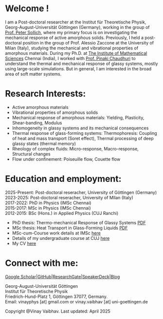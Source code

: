 # Welcome !

I am a Post-doctoral researcher at the Institut für Theoretische Physik, Georg-August-Universität Göttingen (Germany), working in the group of <a href="https://www.uni-goettingen.de/en/588919.html">Prof. Peter Sollich</a>, where my primary focus is on investigating the mechanical response of active amorphous solids. Previously, I held a post-doctoral position in the group of Prof. Alessio Zaccone at the University of Milan (Italy), studying the mechanical and vibrational properties of amorphous materials. During my Ph.D. at <a href="https://www.imsc.res.in">The Institute of Mathematical Sciences</a> Chennai (India), I worked with  <a href="https://www.imsc.res.in/pinaki_chaudhuri">Prof. Pinaki Chaudhuri</a> to understand the thermal and mechanical response of glassy systems, mostly using large-scale simulations. But in general, I am interested in the broad area of soft matter systems.


# Research Interests: 
* Active amorphous materials
* Vibrational properties of amorphous solids
* Mechanical response of amorphous materials: Yielding, Plasticity, Shear-banding, Modulus
* Inhomogeneity in glassy systems and its mechanical consequences
* Thermal response of glass-forming systems: Thermophoresis: Coupling of heat and mass transport (Soret effect), Thermal processing of deep glassy states (thermal memory)  
* Rheology of complex fluids: Micro-response, Macro-response, Structural changes
* Flow under confinement: Poiseuille flow, Couette flow

<!---
<img src="images/blj.gif" width = "900">
-->

# Education and employment:  
2025-Present: Post-doctoral reseracher, University of Göttingen (Germany)  
2023-2025:    Post-doctoral reseracher, University of MIlan (Italy)  
2017-2022:	  PhD in Physics (IMSc Chennai)  
2015-2017:	  MSc in Physics (IMSc Chennai)  
2012-2015:	  BSc (Hons.) in Applied Physics (CUJ Ranchi)

* PhD thesis: Thermo-mechanical Response of Glassy Systems <a href="https://www.imsc.res.in/xmlui/handle/123456789/606">PDF</a>
* MSc thesis: Heat Transport in Glass-Forming Liquids <a href="https://github.com/vinayphys/vinayphys.github.io/blob/master/files/masterThesis_vinayVaibhav.pdf">PDF</a>  
* MSc-cum-Course work details at IMSc <a href="https://github.com/vinayphys/vinayphys.github.io/blob/master/files/imsc_courseDetails.pdf">here</a>   
* Details of my undergraduate course at CUJ <a href="https://github.com/vinayphys/vinayphys.github.io/blob/master/files/cuj_CourseDetails.pdf">here</a>
* My CV <a href="https://drive.google.com/file/d/1gzbXVf6kELm9vIPuFWJBMIIOXTR3Slcg/view?usp=share_link">here</a>

# Connect with me:

[Google Scholar](https://scholar.google.com/citations?user=AicxZvsAAAAJ&hl=hi&oi=ao)|[GitHub](https://github.com/vinayphys)|[ResearchGate](https://www.researchgate.net/profile/Vinay_Vaibhav)|[SpeakerDeck](https://speakerdeck.com/vinayphys)|[Blog]()

Georg-August-Universität Göttingen  
Institut für Theoretische Physik   
Friedrich-Hund-Platz 1, Göttingen 37077, Germany.   
Email: vinayphys [at] gmail.com or vinay.vaibhav [at] uni-goettingen.de

<!---
<img src="images/imsc.jpg" width = "900">
-->

Copyright @Vinay Vaibhav.   Last updated: April 2025

